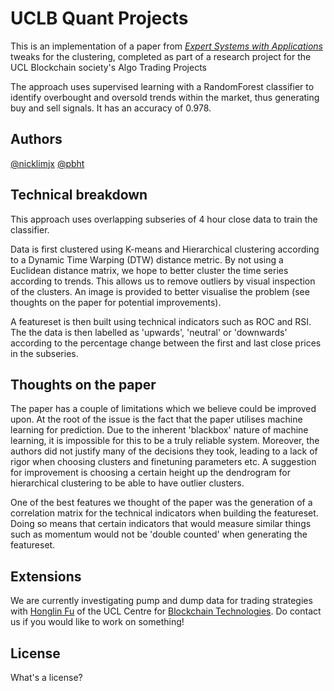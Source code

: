# UCLB Quant Projects

This is an implementation of a paper from [*Expert Systems with Applications*](https://www.sciencedirect.com/science/article/abs/pii/S0957417422004353) tweaks for the clustering, completed as part of a research project for the UCL Blockchain society's Algo Trading Projects

The approach uses supervised learning with a RandomForest classifier to identify overbought and oversold trends within the market, thus generating buy and sell signals. It has an accuracy of 0.978.

## Authors

[@nicklimjx](https://github.com/nicklimjx)
[@pbht](https://github.com/pbht)

## Technical breakdown

This approach uses overlapping subseries of 4 hour close data to train the classifier.

Data is first clustered using K-means and Hierarchical clustering according to a Dynamic Time Warping (DTW) distance metric. By not using a Euclidean distance matrix, we hope to better cluster the time series according to trends. This allows us to remove outliers by visual inspection of the clusters. An image is provided to better visualise the problem (see thoughts on the paper for potential improvements).

A featureset is then built using technical indicators such as ROC and RSI. The the data is then labelled as 'upwards', 'neutral' or 'downwards' according to the percentage change between the first and last close prices in the subseries. 

## Thoughts on the paper

The paper has a couple of limitations which we believe could be improved upon. At the root of the issue is the fact that the paper utilises machine learning for prediction. Due to the inherent 'blackbox' nature of machine learning, it is impossible for this to be a truly reliable system. Moreover, the authors did not justify many of the decisions they took, leading to a lack of rigor when choosing clusters and finetuning parameters etc. A suggestion for improvement is choosing a certain height up the dendrogram for hierarchical clustering to be able to have outlier clusters.

One of the best features we thought of the paper was the generation of a correlation matrix for the technical indicators when building the featureset. Doing so means that certain indicators that would measure similar things such as momentum would not be 'double counted' when generating the featureset.

## Extensions

We are currently investigating pump and dump data for trading strategies with [Honglin Fu](https://profiles.ucl.ac.uk/95638-honglin-fu) of the UCL Centre for [Blockchain Technologies](https://blockchain.cs.ucl.ac.uk/). Do contact us if you would like to work on something!

## License

What's a license?